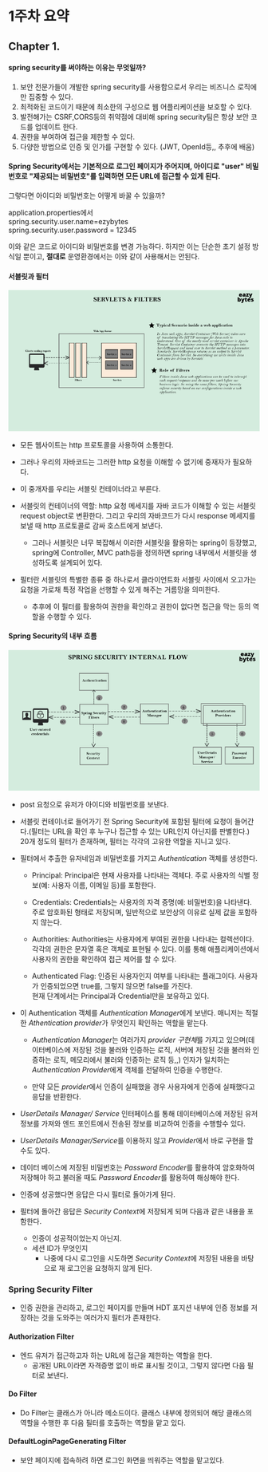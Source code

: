 # 1주차 요약

## Chapter 1.  

#### spring security를 써야하는 이유는 무엇일까?  
1. 보안 전문가들이 개발한 spring security를 사용함으로서 우리는 비즈니스 로직에만 집중할 수 있다.
2. 최적화된 코드이기 때문에 최소한의 구성으로 웹 어플리케이션을 보호할 수 있다.
3. 발전해가는 CSRF,CORS등의 취약점에 대비해 spring security팀은 항상 보안 코드를 업데이트 한다.
4. 권한을 부여하여 접근을 제한할 수 있다.
5. 다양한 방법으로 인증 및 인가를 구현할 수 있다. (JWT, OpenId등,, 추후에 배움) 

#### Spring Security에서는 기본적으로 로그인 페이지가 주어지며, 아이디로 "user" 비밀번호로 "제공되는 비밀번호"를 입력하면 모든 URL에 접근할 수 있게 된다.

그렇다면 아이디와 비밀번호는 어떻게 바꿀 수 있을까? 

application.properties에서  
spring.security.user.name=ezybytes  
spring.security.user.password = 12345  

이와 같은 코드로 아이디와 비밀번호를 변경 가능하다. 하지만 이는 단순한 초기 설정 방식일 뿐이고,
**절대로** 운영환경에서는 이와 같이 사용해서는 안된다.

#### 서블릿과 필터
![서블릿](https://github.com/Tave-13th-Backend-Study-Team-1/Spring-Security/blob/junbeom/WEEK%201/img_folder/%EC%8A%A4%ED%81%AC%EB%A6%B0%EC%83%B7%202024-03-12%20175944.png)

- 모든 웹사이트는 http 프로토콜을 사용하여 소통한다.  
- 그러나 우리의 자바코드는 그러한 http 요청을 이해할 수 없기에 중재자가 필요하다.  
- 이 중개자를 우리는 서블릿 컨테이너라고 부른다.

- 서블릿의 컨테이너의 역할: http 요청 메세지를 자바 코드가 이해할 수 있는 서블릿 request object로 변환한다. 그리고 우리의 자바코드가 다시 response 메세지를 보낼 때 http 프로토콜로 감싸 호스트에게 보낸다.  
  - 그러나 서블릿은 너무 복잡해서 이러한 서블릿을 활용하는 spring이 등장했고, spring에 Controller, MVC path등을 정의하면 spring 내부에서 서블릿을 생성하도록 설계되어 있다.

- 필터란 서블릿의 특별한 종류 중 하나로서 클라이언트화 서블릿 사이에서 오고가는 요청을 가로채 특정 작업을 선행할 수 있게 해주는 거름망을 의미한다.
  - 추후에 이 필터를 활용하여 권한을 확인하고 권한이 없다면 접근을 막는 등의 역할을 수행할 수 있다.

  
#### Spring Security의 내부 흐름

![inner_flow](https://github.com/Tave-13th-Backend-Study-Team-1/Spring-Security/blob/junbeom/WEEK%201/img_folder/%EC%8A%A4%ED%81%AC%EB%A6%B0%EC%83%B7%202024-03-12%20174857.png)

- post 요청으로 유저가 아이디와 비밀번호를 보낸다.
- 서블릿 컨테이너로 들어가기 전 Spring Security에 포함된 필터에 요청이 들어간다.(필터는 URL을 확인 후 누구나 접근할 수 있는 URL인지 아닌지를 판별한다.) 20개 정도의 필터가 존재하며, 필터는 각각의 고유한 역할을 지니고 있다.
- 필터에서 추출한 유저네임과 비밀번호를 가지고 *Authentication* 객체를 생성한다.         

  
  - Principal: Principal은 현재 사용자를 나타내는 객체다. 주로 사용자의 식별 정보(예: 사용자 이름, 이메일 등)를 포함한다.

  - Credentials: Credentials는 사용자의 자격 증명(예: 비밀번호)을 나타낸다. 주로 암호화된 형태로 저장되며, 일반적으로 보안상의 이유로 실제 값을 포함하지 않는다.

  - Authorities: Authorities는 사용자에게 부여된 권한을 나타내는 컬렉션이다. 각각의 권한은 문자열 혹은 객체로 표현될 수 있다. 이를 통해 애플리케이션에서 사용자의 권한을 확인하여 접근 제어를 할 수 있다.

  - Authenticated Flag: 인증된 사용자인지 여부를 나타내는 플래그이다. 사용자가 인증되었으면 true를, 그렇지 않으면 false를 가진다.  
현재 단계에서는 Principal과 Credential만을 보유하고 있다.
  
- 이 Authentication 객체를 *Authentication Manager*에게 보낸다. 매니저는 적절한 *Athentication provider*가 무엇인지 확인하는 역할을 맡는다.
  - *Authentication Manager*는 여러가지 *provider 구현체*를 가지고 있으며(데이터베이스에 저장된 것을 불러와 인증하는 로직, 서버에 저장된 것을 불러와 인증하는 로직, 메모리에서 불러와 인증하는 로직 등,,) 인자가 일치하는 *Authentication Provider*에게 객체를 전달하여 인증을 수행한다.

  - 만약 모든 *provider*에서 인증이 실패했을 경우 사용자에게 인증에 실패했다고 응답을 반환한다.
-  *UserDetails Manager/ Service* 인터페이스를 통해 데이터베이스에 저장된 유저 정보를 가져와 엔드 포인트에서 전송된 정보를 비교하여 인증을 수행할수 있다.
  - *UserDetails Manager/Service*를 이용하지 않고 *Provider*에서 바로 구현을 할 수도 있다.
- 데이터 베이스에 저장된 비밀번호는 *Password Encoder*를 활용하여 암호화하여 저장해야 하고 불러올 때도 *Password Encoder*를 활용하여 해싱해야 한다.
- 인증에 성공했다면 응답은 다시 필터로 돌아가게 된다.
- 필터에 돌아간 응답은 *Security Context*에 저장되게 되며 다음과 같은 내용을 포함한다.
   - 인증이 성공적이었는지 아닌지.
   - 세션 ID가 무엇인지
     - 나중에 다시 로그인을 시도하면 *Security Context*에 저장된 내용을 바탕으로 재 로그인을 요청하지 않게 된다.

### Spring Security Filter
- 인증 권한을 관리하고, 로그인 페이지를 만들며 HDT 포지션 내부에 인증 정보를 저장하는 것을 도와주는 여러가지 필터가 존재한다.
#### Authorization Filter
- 엔드 유저가 접근하고자 하는 URL에 접근을 제한하는 역할을 한다.
  - 공개된 URL이라면 자격증명 없이 바로 표시될 것이고, 그렇지 않다면 다음 필터로 보낸다.
#### Do Filter
- Do Filter는 클래스가 아니라 메소드이다. 클래스 내부에 정의되어 해당 클래스의 역할을 수행한 후 다음 필터를 호출하는 역할을 맡고 있다.

#### DefaultLoginPageGenerating Filter
- 보안 페이지에 접속하려 하면 로그인 화면을 띄워주는 역할을 맡고있다.
